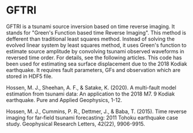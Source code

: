 # GFTRI
GFTRI is a tsunami source inversion based on time reverse imaging. It stands for "Green's Function based time Reverse Imaging". This method is defferent than traditional least squares method. Instead of solving the evolved linear system by least squares method, it uses Green's function to estimate source amplitude by convolving tsunami observed waveforms in reversed time order.  For details, see the following articles. This code has been used for estimating sea surface displacement due to the 2018 Kodiak earthquake. It requires fault parameters, GFs and observation which are stored in HDF5 file.  


Hossen, M. J., Sheehan, A. F., & Satake, K. (2020). A multi-fault model estimation from tsunami data: An application to the 2018 M7. 9 Kodiak earthquake. Pure and Applied Geophysics, 1-12.

Hossen, M. J., Cummins, P. R., Dettmer, J., & Baba, T. (2015). Time reverse imaging for far‐field tsunami forecasting: 2011 Tohoku earthquake case study. Geophysical Research Letters, 42(22), 9906-9915.
